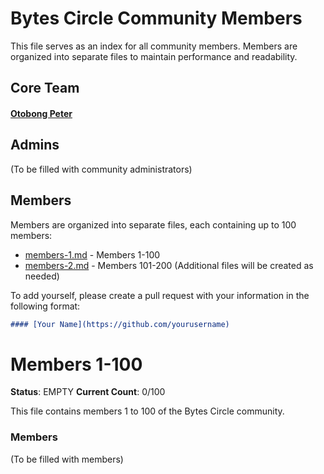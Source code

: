 # Bytes Circle Community Members

This file serves as an index for all community members. Members are organized into separate files to maintain performance and readability.

## Core Team

#### [Otobong Peter](https://github.com/otobongfp)

## Admins

(To be filled with community administrators)

## Members

Members are organized into separate files, each containing up to 100 members:

- [members-1.md](members-1.md) - Members 1-100
- [members-2.md](members-2.md) - Members 101-200
  (Additional files will be created as needed)

To add yourself, please create a pull request with your information in the following format:

```markdown
#### [Your Name](https://github.com/yourusername)
```

# Members 1-100

**Status**: EMPTY
**Current Count**: 0/100

This file contains members 1 to 100 of the Bytes Circle community.

### Members

(To be filled with members)
